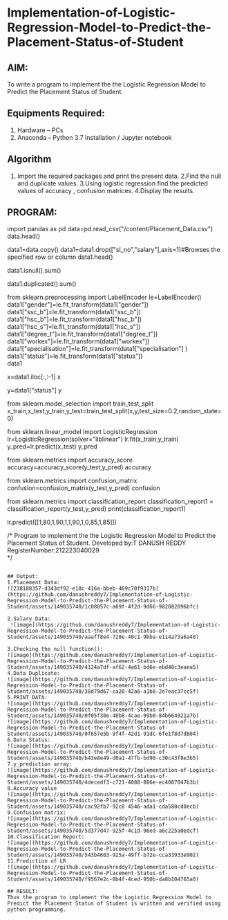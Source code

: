 # Implementation-of-Logistic-Regression-Model-to-Predict-the-Placement-Status-of-Student

## AIM:
To write a program to implement the the Logistic Regression Model to Predict the Placement Status of Student.

## Equipments Required:
1. Hardware – PCs
2. Anaconda – Python 3.7 Installation / Jupyter notebook

## Algorithm
1. Import the required packages and print the present data.
2.Find the null and duplicate values.
3.Using logistic regression find the predicted values of accuracy , confusion matrices.
4.Display the results.

 
## PROGRAM:
import pandas as pd
data=pd.read_csv("/content/Placement_Data.csv")
data.head()

data1=data.copy()
data1=data1.drop(["sl_no","salary"],axis=1)#Browses the specified row or column
data1.head()

data1.isnull().sum()

data1.duplicated().sum()

from sklearn.preprocessing import LabelEncoder
le=LabelEncoder()
data1["gender"]=le.fit_transform(data1["gender"])
data1["ssc_b"]=le.fit_transform(data1["ssc_b"])
data1["hsc_b"]=le.fit_transform(data1["hsc_b"])
data1["hsc_s"]=le.fit_transform(data1["hsc_s"])
data1["degree_t"]=le.fit_transform(data1["degree_t"])
data1["workex"]=le.fit_transform(data1["workex"])
data1["specialisation"]=le.fit_transform(data1["specialisation"] )     
data1["status"]=le.fit_transform(data1["status"])       
data1 

x=data1.iloc[:,:-1]
x

y=data1["status"]
y

from sklearn.model_selection import train_test_split
x_train,x_test,y_train,y_test=train_test_split(x,y,test_size=0.2,random_state=0)

from sklearn.linear_model import LogisticRegression
lr=LogisticRegression(solver="liblinear")
lr.fit(x_train,y_train)
y_pred=lr.predict(x_test)
y_pred

from sklearn.metrics import accuracy_score
accuracy=accuracy_score(y_test,y_pred)
accuracy

from sklearn.metrics import confusion_matrix
confusion=confusion_matrix(y_test,y_pred)
confusion

from sklearn.metrics import classification_report
classification_report1 = classification_report(y_test,y_pred)
print(classification_report1)

lr.predict([[1,80,1,90,1,1,90,1,0,85,1,85]])

/*
Program to implement the the Logistic Regression Model to Predict the Placement Status of Student.
Developed by:T DANUSH REDDY 
RegisterNumber:212223040029  
*/
```

## Output:
1.Placement Data:
![238188357-d343df92-e10c-416a-bbeb-469c70f9317b](https://github.com/danushreddy7/Implementation-of-Logistic-Regression-Model-to-Predict-the-Placement-Status-of-Student/assets/149035740/1c08057c-a09f-4f2d-9d66-982082096bfc)

2.Salary Data:
 ![image](https://github.com/danushreddy7/Implementation-of-Logistic-Regression-Model-to-Predict-the-Placement-Status-of-Student/assets/149035740/aaaff8e4-728e-40c1-9bba-e114a73a6a40)

3.Checking the null function():
![image](https://github.com/danushreddy7/Implementation-of-Logistic-Regression-Model-to-Predict-the-Placement-Status-of-Student/assets/149035740/4124a7df-af62-4a61-bd6e-ebd48c3eaea5)
4.Data Duplicate:
![image](https://github.com/danushreddy7/Implementation-of-Logistic-Regression-Model-to-Predict-the-Placement-Status-of-Student/assets/149035740/38d79d67-ca20-42a6-a1b8-2e7eac37cc5f)
5.PRINT DATA:
![image](https://github.com/danushreddy7/Implementation-of-Logistic-Regression-Model-to-Predict-the-Placement-Status-of-Student/assets/149035740/0f05f30e-40b8-4cae-99b0-84b664921a7b)
![image](https://github.com/danushreddy7/Implementation-of-Logistic-Regression-Model-to-Predict-the-Placement-Status-of-Student/assets/149035740/0f657e5b-9f4f-42d1-91dc-6fe1f8d7d804)
6.Data Status:
![image](https://github.com/danushreddy7/Implementation-of-Logistic-Regression-Model-to-Predict-the-Placement-Status-of-Student/assets/149035740/b43e8e49-d0a1-47fb-bd90-c30c43f8e3b5)
7.y_prediction array:
![image](https://github.com/danushreddy7/Implementation-of-Logistic-Regression-Model-to-Predict-the-Placement-Status-of-Student/assets/149035740/4decedf3-c721-4088-886e-ec4087047b3b)
8.Accuracy value
![image](https://github.com/danushreddy7/Implementation-of-Logistic-Regression-Model-to-Predict-the-Placement-Status-of-Student/assets/149035740/cac92fb7-92c8-4546-ada1-cda580cd0ecb)
9.Confusion matrix:
![image](https://github.com/danushreddy7/Implementation-of-Logistic-Regression-Model-to-Predict-the-Placement-Status-of-Student/assets/149035740/5d377d47-925f-4c1d-96ed-a6c225a0edcf)
10.Classification Report:
![image](https://github.com/danushreddy7/Implementation-of-Logistic-Regression-Model-to-Predict-the-Placement-Status-of-Student/assets/149035740/543b4603-925a-49ff-b72e-cca33933e902)
11.Prediction of LR
![image](https://github.com/danushreddy7/Implementation-of-Logistic-Regression-Model-to-Predict-the-Placement-Status-of-Student/assets/149035740/f9567e2c-8b4f-4ced-950b-da8b104765a0)

## RESULT:
Thus the program to implement the the Logistic Regression Model to Predict the Placement Status of Student is written and verified using python programming.
